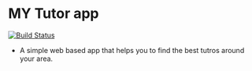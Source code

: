 # MY Tutor app

[![Build Status](https://travis-ci.org/sbuDiction/My-tutor-app.svg?branch=master)](https://travis-ci.org/sbuDiction/My-tutor-app)

- A simple web based app that helps you to find the best tutros around your area.
